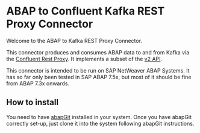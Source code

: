 # ABAP to Confluent Kafka REST Proxy Connector

Welcome to the ABAP to Kafka REST Proxy Connector.

This connector produces and consumes ABAP data to and from Kafka via the [Confluent Rest Proxy](https://docs.confluent.io/current/kafka-rest/docs/index.html). It implements a subset of the [v2 API](https://docs.confluent.io/current/kafka-rest/docs/api.html#api-v2).

This connector is intended to be run on SAP NetWeaver ABAP Systems. It has so far only been tested in SAP ABAP 7.5x, but most of it should be fine from ABAP 7.3x onwards. 

## How to install

You need to have [abapGit](https://github.com/larshp/abapGit) installed in your system. Once you have abapGit correctly set-up, just clone it into the system following abapGit instructions.



